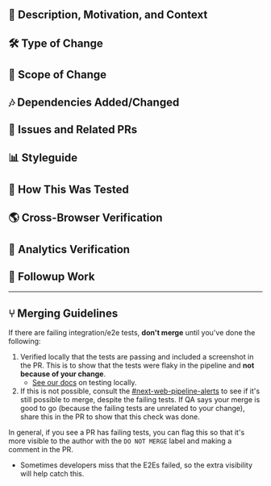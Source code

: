 ## 🚀 Description, Motivation, and Context

<!--
  Describe your changes in detail. Why is this change is required? What problem does it solve?
  Screenshots and fun icons are welcome 🎉
-->
<!--
  Be sure to pick a proper title prefix:
-->
<!-- - `build():` - changes that affect the build system or external dependencies <!-- -->
<!-- - `ci():` - changes to our CI configuration files and scripts <!-- -->
<!-- - `chore():` - changes to auxiliary tools and libraries <!-- -->
<!-- - `docs():` - documentation only changes <!-- -->
<!-- - `feat():` - a new feature <!-- -->
<!-- - `fix():` - a bug fix <!-- -->
<!-- - `perf():` - improves performance <!-- -->
<!-- - `refactor():` - neither fixes a bug nor adds a feature <!-- -->
<!-- - `revert():` - new commits to reverse the effect of some earlier commits <!-- -->
<!-- - `style():` - changes that do not affect the meaning of the code (linting, etc) <!-- -->
<!-- - `test():` - adding missing tests or correcting existing tests <!-- -->

## 🛠️ Type of Change

<!--
  UNCOMMENT the relevant type below to help others understand the intent of your PR:
-->
<!-- - Feature addition/update <!-- -->
<!-- - Bugfix <!-- -->
<!-- - Tests <!-- -->
<!-- - Documentation update <!-- -->
<!-- - Maintenance/dependency changes <!-- -->
<!-- - Architecture improvement <!-- -->
<!-- - Dev Tools <!-- -->
<!-- - Build/deploy improvement <!-- -->
<!-- - Proof of Concept <!-- -->

## 🎯 Scope of Change

<!--
  UNCOMMENT the relevant scope of change  below to describe the scope of your change,
  in terms of [semver](http://semver.org):
-->
<!-- - PATCH (non-breaking change addressing an open issue) <!-- -->
<!-- - MINOR (non-breaking change that adds functionality) <!-- -->
<!-- - MAJOR (breaking change fix or feature that changes existing interface or functionality) <!-- -->

## 🎶 Dependencies Added/Changed

<!--
  Please list any third-party packages updated
  - `express@2.0.1` -> `express@^2.3.5`
  - `react@15.5.15` -> `react@16.x`
  - `react-awesome-stuff@^1.5` added
  - `react-dumb-stuff@3.0` removed
-->

## 📖 Issues and Related PRs

<!--
  Link any related JIRA issues, Github issues, or related Pull Requests.
  If the PR closes any open PRs or issues, use [closing words](https://help.github.com/articles/closing-issues-via-commit-messages/) followed by the ticket number fixed by this PR
-->
<!-- - **Github issue:** #0, Closes #1, Closes #5 <!-- -->
<!-- - **JIRA ticket:** https://shutterstock-jira.codefactori.com/browse/UP1-47 <!-- -->
<!-- - **Followup JIRA tickets for issues unaddressed in this changeset:** <!-- -->
<!-- - https://shutterstock-jira.codefactori.com/browse/UP1-2534 <!-- -->
<!-- - https://shutterstock-jira.codefactori.com/browse/UP1-2534 <!-- -->
<!-- - https://shutterstock-jira.codefactori.com/browse/UP1-2534 <!-- -->

<!-- - **Related PR:** #286 <!-- -->

<!-- **Contains browser-bios updates, requires following verification from the author:** <!-- -->
<!-- - [ ] Add `browser-bios` label to this PR <!-- -->
<!-- - [ ] Does the app load in the browser without warning/errors locally? <!-- -->
<!-- - [ ] Does client-side routing work? <!-- -->
<!-- - [ ] Does globalization work? <!-- -->
<!-- - [ ] Does HMR work? <!-- -->
<!-- - [ ] Does the style guide work? with HMR? <!-- -->
<!-- - [ ] Have bundle sizes or structure changed? <!-- -->

## 📊 Styleguide

<!--
  List out any Styleguide changes
  - [Invision link](https://shutterstock.invisionapp.com/d/main#/projects/prototypes/16916930)
  Check all that apply:
  - [ ] Component/feature modified
  - [ ] Component/feature added
  - [ ] Is the documentation accurate?
  - [ ] Does the example usage work?
-->

## 🌮 How This Was Tested

<!--
  Describe the before and after of how your change was tested/confirmed as working correctly.
  If you are making changes to production config, include how you tested in qa environment
  and how you tested in production environment.
  eg `NODE_ENV=production yarn start`

  For code changes, UNCOMMENT this section to include a manual test plan which can be used by the MMR to manually smoke test your pr in prod:

  Happy Path(s):
  1. user visits /video using a mobile simulator
  2. user clicks on x
  3. expect y to happen

  <Screenshot>

  Regression Path(s):
  1. user visits /video using a mobile simulator
  2. user clicks on z
  3. expect y to not happen

  1. user visits /video using a desktop browser
  2. user clicks on x
  3. expect y to not happen
-->

## 🌎 Cross-Browser Verification

<!---
  UNCOMMENT the below table if changes may have a client-side impact.
  Perform manual verification of all relevant features and indicate in the table which browsers have been tested.

| <img src="https://github.shuttercorp.net/storage/user/712/files/bab46380-4fe5-11e9-8f8d-94329d9711dc" width="20" /> | <img src="https://github.shuttercorp.net/storage/user/712/files/fea76880-4fe5-11e9-9482-0422ee0bca14"  width="20" /> | <img src="https://github.shuttercorp.net/storage/user/712/files/2991bc80-4fe6-11e9-84e1-5b13c256258b" width="20" /> | <img src="https://github.shuttercorp.net/storage/user/712/files/7a091a00-4fe6-11e9-836b-66e16f7a7131" width="20" /> **11** | <img src="https://github.shuttercorp.net/storage/user/712/files/c7d85d80-508c-11e9-88c7-147eb0985aa7" width="20" /> **Edge** |
| :-: | :-: | :-: | :-: | :-: |
| - | - | - | - | - |
-->

## 🧠 Analytics Verification
<!--
  Check all that apply:
  - [ ] Click events are recorded for any new UI elements customers can interact with.
  - [ ] The right search tracking id is attributed to click events. 
--> 

## 💸 Followup Work

<!--
  Link any JIRA stories or Pull Requests that represent followup work related to this PR. Flexibility allows for a feature / change to be shipped in blocks, but we have to practice diligence in insuring followup work is completed as promised.
-->

---

## ⑂ Merging Guidelines

If there are failing integration/e2e tests, **don't merge** until you've done the following:

1. Verified locally that the tests are passing and included a screenshot in the PR. This is to show that the tests were flaky in the pipeline and **not because of your change**.
   - [See our docs](https://github.shuttercorp.net/web/next-web/tree/main/docs/testing/cypressUITesting.md#debugging-why-an-e2e-test-is-failing-on-your-pr) on testing locally.
1. If this is not possible, consult the [#next-web-pipeline-alerts](https://shutterstock.slack.com/archives/C02EEG1SZGA) to see if it's still possible to merge, despite the failing tests. If QA says your merge is good to go (because the failing tests are unrelated to your change), share this in the PR to show that this check was done.

In general, if you see a PR has failing tests, you can flag this so that it's more visible to the author with the `DO NOT MERGE` label and making a comment in the PR.

- Sometimes developers miss that the E2Es failed, so the extra visibility will help catch this.
